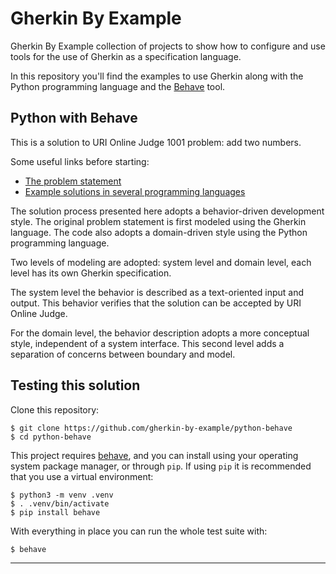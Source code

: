 Gherkin By Example
==================

Gherkin By Example collection of projects to show how to configure and use tools
for the use of Gherkin as a specification language.

In this repository you'll find the examples to use Gherkin along
with the Python programming language and the [Behave] tool.


Python with Behave
------------------

This is a solution to URI Online Judge 1001 problem: add two numbers.

Some useful links before starting:
* [The problem statement](https://www.beecrowd.com.br/judge/en/problems/view/1001)
* [Example solutions in several programming languages](https://www.beegcrowd.com.br/judge/pt/faqs/about/examples)

The solution process presented here adopts a behavior-driven
development style. The original problem statement is first modeled
using the Gherkin language. The code also adopts a domain-driven
style using the Python programming language.

Two levels of modeling are adopted: system level and domain level,
each level has its own Gherkin specification.

The system level the behavior is described as a text-oriented input
and output. This behavior verifies that the solution can be accepted
by URI Online Judge.

For the domain level, the behavior description adopts a more conceptual
style, independent of a system interface. This second level adds a
separation of concerns between boundary and model.


Testing this solution
---------------------

Clone this repository:

```
$ git clone https://github.com/gherkin-by-example/python-behave
$ cd python-behave
```

This project requires [behave], and you can install using your
operating system package manager, or through `pip`. If using `pip`
it is recommended that you use a virtual environment:

```
$ python3 -m venv .venv
$ . .venv/bin/activate
$ pip install behave
```

With everything in place you can run the whole test suite with:

```
$ behave
```

---
[behave]: https://behave.readthedocs.io
